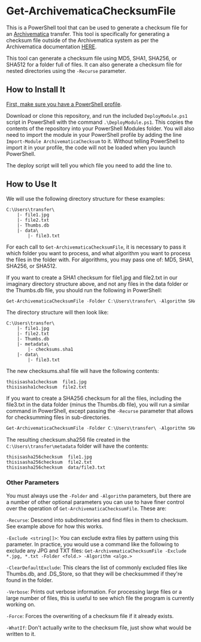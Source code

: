 # Get-ArchivematicaChecksumFile

This is a PowerShell tool that can be used to generate a checksum file for an [Archivematica](https://www.archivematica.org/en/) transfer. This tool is specifically for generating a checksum file outside of the Archivematica system as per the Archivematica documentation [HERE](https://www.archivematica.org/en/docs/archivematica-1.11/user-manual/transfer/transfer/#transfer-checksums).

This tool can generate a checksum file using MD5, SHA1, SHA256, or SHA512 for a folder full of files. It can also generate a checksum file for nested directories using the `-Recurse` parameter.

## How to Install It

[First, make sure you have a PowerShell profile](https://docs.microsoft.com/en-us/powershell/module/microsoft.powershell.core/about/about_profiles?view=powershell-7#how-to-create-a-profile).

Download or clone this repository, and run the included `DeployModule.ps1` script in PowerShell with the command `.\DeployModule.ps1`. This copies the contents of the repository into your PowerShell Modules folder. You will also need to import the module in your PowerShell profile by adding the line `Import-Module ArchivematicaChecksum` to it. Without telling PowerShell to import it in your profile, the code will not be loaded when you launch PowerShell.

The deploy script will tell you which file you need to add the line to.

## How to Use It

We will use the following directory structure for these examples:

```Text
C:\Users\transfer\
    |- file1.jpg
    |- file2.txt
    |- Thumbs.db
    |- data\
        |- file3.txt
```

For each call to `Get-ArchivematicaChecksumFile`, it is necessary to pass it which folder you want to process, and what algorithm you want to process the files in the folder with. For algorithms, you may pass one of: MD5, SHA1, SHA256, or SHA512.

If you want to create a SHA1 checksum for file1.jpg and file2.txt in our imaginary directory structure above, and not any files in the data folder or the Thumbs.db file, you should run the following in PowerShell:

```PowerShell
Get-ArchivematicaChecksumFile -Folder C:\Users\transfer\ -Algorithm SHA1
```

The directory structure will then look like:

```Text
C:\Users\transfer\
    |- file1.jpg
    |- file2.txt
    |- Thumbs.db
    |- metadata\
        |- checksums.sha1
    |- data\
        |- file3.txt
```

The new checksums.sha1 file will have the following contents:

```Text
thisisasha1checksum  file1.jpg
thisisasha1checksum  file2.txt
```

If you want to create a SHA256 checksum for all the files, including the file3.txt in the data folder (minus the Thumbs.db file), you will run a similar command in PowerShell, except passing the `-Recurse` parameter that allows for checksumming files in sub-directories.

```PowerShell
Get-ArchivematicaChecksumFile -Folder C:\Users\transfer\ -Algorithm SHA256 -Recurse
```

The resulting checksum.sha256 file created in the `C:\Users\transfer\metadata` folder will have the contents:

```Text
thisisasha256checksum  file1.jpg
thisisasha256checksum  file2.txt
thisisasha256checksum  data/file3.txt
```

### Other Parameters

You must always use the `-Folder` and `-Algorithm` parameters, but there are a number of other optional parameters you can use to have finer control over the operation of `Get-ArchivematicaChecksumFile`. These are:

`-Recurse`: Descend into subdirectories and find files in them to checksum. See example above for how this works.

`-Exclude <string[]>`: You can exclude extra files by pattern using this parameter. In practice, you would use a command like the following to exclude any JPG and TXT files: `Get-ArchivematicaChecksumFile -Exclude *.jpg, *.txt -Folder <fold.> -Algorithm <algo.>`

`-ClearDefaultExclude`: This clears the list of commonly excluded files like Thumbs.db, and .DS_Store, so that they will be checksummed if they're found in the folder.

`-Verbose`: Prints out verbose information. For processing large files or a large number of files, this is useful to see which file the program is currently working on.

`-Force`: Forces the overwriting of a checksum file if it already exists.

`-WhatIf`: Don't actually write to the checksum file, just show what would be written to it.
